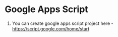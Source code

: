 # Google Apps Script

1. You can create google apps script project here - https://script.google.com/home/start